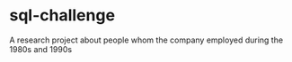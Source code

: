 # sql-challenge
A research project about people whom the company employed during the 1980s and 1990s
